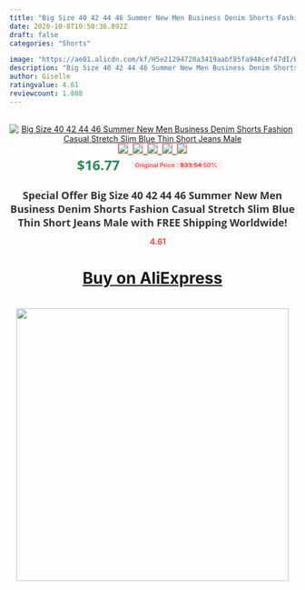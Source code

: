 ```yaml
---
title: "Big Size 40 42 44 46 Summer New Men Business Denim Shorts Fashion Casual Stretch Slim Blue Thin Short Jeans Male"
date: 2020-10-8T10:50:36.892Z
draft: false
categories: "Shorts"

image: "https://ae01.alicdn.com/kf/H5e21294720a3419aabf85fa948cef47dI/Big-Size-40-42-44-46-Summer-New-Men-Business-Denim-Shorts-Fashion-Casual-Stretch-Slim.jpg"
description: "Big Size 40 42 44 46 Summer New Men Business Denim Shorts Fashion Casual Stretch Slim Blue Thin Short Jeans Male"
author: Giselle
ratingvalue: 4.61
reviewcount: 1.888
---
```

<br>
<div style="text-align: center;">
<a href="https://s.click.aliexpress.com/e/_A2GL3f" target="_blank" rel="nofollow noopener noreferrer"><img alt="Big Size 40 42 44 46 Summer New Men Business Denim Shorts Fashion Casual Stretch Slim Blue Thin Short Jeans Male" class="magnifier-image" src="https://ae01.alicdn.com/kf/H5e21294720a3419aabf85fa948cef47dI/Big-Size-40-42-44-46-Summer-New-Men-Business-Denim-Shorts-Fashion-Casual-Stretch-Slim.jpg_640x640.jpg">
<br>
<img style="border:1px solid salmon" src="https://ae01.alicdn.com/kf/H5e21294720a3419aabf85fa948cef47dI/Big-Size-40-42-44-46-Summer-New-Men-Business-Denim-Shorts-Fashion-Casual-Stretch-Slim.jpg_120x120.jpg">&nbsp;&nbsp;<img style="border:1px solid salmon" src="https://ae01.alicdn.com/kf/He99e37f05aee4ac68c3be1e4669598d0c/Big-Size-40-42-44-46-Summer-New-Men-Business-Denim-Shorts-Fashion-Casual-Stretch-Slim.jpg_120x120.jpg">&nbsp;&nbsp;<img style="border:1px solid salmon" src="https://ae01.alicdn.com/kf/H3d1f04a4b3db4e41aeb52657d79882b8g/Big-Size-40-42-44-46-Summer-New-Men-Business-Denim-Shorts-Fashion-Casual-Stretch-Slim.jpg_120x120.jpg">&nbsp;&nbsp;<img style="border:1px solid salmon" src="https://ae01.alicdn.com/kf/H142583b5a850492c9d15881a8b41c869y/Big-Size-40-42-44-46-Summer-New-Men-Business-Denim-Shorts-Fashion-Casual-Stretch-Slim.jpg_120x120.jpg">&nbsp;&nbsp;<img style="border:1px solid salmon" src="https://ae01.alicdn.com/kf/Hbc924bdfda2e40d1bc80764d40e8c0fc5/Big-Size-40-42-44-46-Summer-New-Men-Business-Denim-Shorts-Fashion-Casual-Stretch-Slim.jpg_120x120.jpg"></a></div><br0>
<div style="text-align: center;"><span style="background-color: white; border: 0px; box-sizing: border-box; color: seagreen; display: inline-block; font-family: &quot;open sans&quot; , &quot;arial&quot; , &quot;helvetica&quot; , sans-serif , &quot;heiti&quot;; font-size: 24px; font-stretch: inherit; font-weight: 700; line-height: inherit; margin: 0px 10px 0px 0px; padding: 0px; vertical-align: middle;">$16.77 </span>
<span style="background: rgb(255 , 241 , 241); border-radius: 3px; border: 0px; box-sizing: border-box; color: #ff4747; display: inline-block; font-family: inherit; font-size: 12px; font-stretch: inherit; font-style: inherit; font-variant: inherit; font-weight: 600; line-height: inherit; margin: 0px; padding: 2px 5px; transform: scale(0.9); vertical-align: middle;">Original Price : <b style="text-decoration: line-through;">$33.54 </b> 50%&nbsp;&nbsp;</span></div>
<h1 style="color: #333333; display: inline-block; font-family: &quot;open sans&quot; , &quot;arial&quot; , &quot;helvetica&quot; , sans-serif , &quot;heiti&quot;; font-size: 18px; font-stretch: inherit; font-weight: 700; text-align: center;">Special Offer Big Size 40 42 44 46 Summer New Men Business Denim Shorts Fashion Casual Stretch Slim Blue Thin Short Jeans Male with FREE Shipping Worldwide!</h1>
<div style="color: #ff4747; text-align: center;">
<img src="https://4.bp.blogspot.com/-M0ZcTcb-5uY/XleCXlxnR4I/AAAAAAAAAEc/OrjgMkXV1oMQFaCRZj5HQwOCBcu3w1FegCPcBGAYYCw/s1600/star.png" style="height: 15px;">&nbsp;<b>4.61</b></div>
<div class="button_cont" align="center"><a class="buynow_a" href="https://s.click.aliexpress.com/e/_A2GL3f" target="_blank" rel="nofollow noopener noreferrer"><H1>Buy on AliExpress</H1></a></div><br>
<div class="separator" style="clear: both; text-align: center;">
<img src="https://lh3.googleusercontent.com/-pTy5HemUv9M/XlePHvY0dAI/AAAAAAAAAE4/0nX5iRUoIWY8eMW9Dpxeirr157OZliDIgCLcBGAsYHQ/s1600/badge.gif" width="480">
</div>
